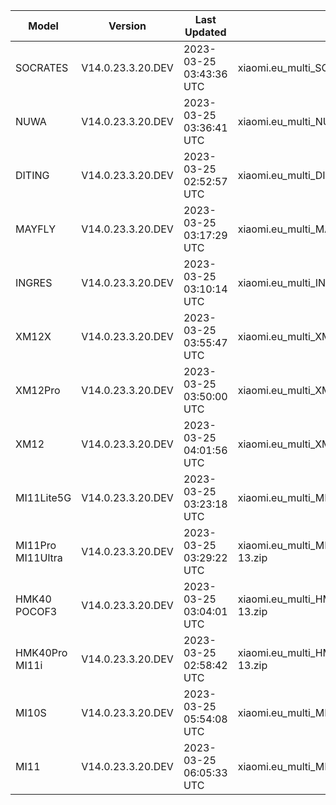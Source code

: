 | Model | Version | Last Updated | File Name | Size | Download Link |
| ---- | ---- | ---- | ---- | ---- | ---- |
| SOCRATES | V14.0.23.3.20.DEV | 2023-03-25 03:43:36 UTC | xiaomi.eu_multi_SOCRATES_V14.0.23.3.20.DEV_v14-13.zip | 5.8 GB | [SourceForge](https://sourceforge.net/projects/xiaomi-eu-multilang-miui-roms/files/xiaomi.eu/MIUI-WEEKLY-RELEASES/V14.0.23.3.20.DEV/xiaomi.eu_multi_SOCRATES_V14.0.23.3.20.DEV_v14-13.zip/download) |
| NUWA | V14.0.23.3.20.DEV | 2023-03-25 03:36:41 UTC | xiaomi.eu_multi_NUWA_V14.0.23.3.20.DEV_v14-13.zip | 5.9 GB | [SourceForge](https://sourceforge.net/projects/xiaomi-eu-multilang-miui-roms/files/xiaomi.eu/MIUI-WEEKLY-RELEASES/V14.0.23.3.20.DEV/xiaomi.eu_multi_NUWA_V14.0.23.3.20.DEV_v14-13.zip/download) |
| DITING | V14.0.23.3.20.DEV | 2023-03-25 02:52:57 UTC | xiaomi.eu_multi_DITING_V14.0.23.3.20.DEV_v14-13.zip | 5.2 GB | [SourceForge](https://sourceforge.net/projects/xiaomi-eu-multilang-miui-roms/files/xiaomi.eu/MIUI-WEEKLY-RELEASES/V14.0.23.3.20.DEV/xiaomi.eu_multi_DITING_V14.0.23.3.20.DEV_v14-13.zip/download) |
| MAYFLY | V14.0.23.3.20.DEV | 2023-03-25 03:17:29 UTC | xiaomi.eu_multi_MAYFLY_V14.0.23.3.20.DEV_v14-13.zip | 5.2 GB | [SourceForge](https://sourceforge.net/projects/xiaomi-eu-multilang-miui-roms/files/xiaomi.eu/MIUI-WEEKLY-RELEASES/V14.0.23.3.20.DEV/xiaomi.eu_multi_MAYFLY_V14.0.23.3.20.DEV_v14-13.zip/download) |
| INGRES | V14.0.23.3.20.DEV | 2023-03-25 03:10:14 UTC | xiaomi.eu_multi_INGRES_V14.0.23.3.20.DEV_v14-13.zip | 5.1 GB | [SourceForge](https://sourceforge.net/projects/xiaomi-eu-multilang-miui-roms/files/xiaomi.eu/MIUI-WEEKLY-RELEASES/V14.0.23.3.20.DEV/xiaomi.eu_multi_INGRES_V14.0.23.3.20.DEV_v14-13.zip/download) |
| XM12X | V14.0.23.3.20.DEV | 2023-03-25 03:55:47 UTC | xiaomi.eu_multi_XM12X_V14.0.23.3.20.DEV_v14-13.zip | 4.5 GB | [SourceForge](https://sourceforge.net/projects/xiaomi-eu-multilang-miui-roms/files/xiaomi.eu/MIUI-WEEKLY-RELEASES/V14.0.23.3.20.DEV/xiaomi.eu_multi_XM12X_V14.0.23.3.20.DEV_v14-13.zip/download) |
| XM12Pro | V14.0.23.3.20.DEV | 2023-03-25 03:50:00 UTC | xiaomi.eu_multi_XM12Pro_V14.0.23.3.20.DEV_v14-13.zip | 5.1 GB | [SourceForge](https://sourceforge.net/projects/xiaomi-eu-multilang-miui-roms/files/xiaomi.eu/MIUI-WEEKLY-RELEASES/V14.0.23.3.20.DEV/xiaomi.eu_multi_XM12Pro_V14.0.23.3.20.DEV_v14-13.zip/download) |
| XM12 | V14.0.23.3.20.DEV | 2023-03-25 04:01:56 UTC | xiaomi.eu_multi_XM12_V14.0.23.3.20.DEV_v14-13.zip | 5.1 GB | [SourceForge](https://sourceforge.net/projects/xiaomi-eu-multilang-miui-roms/files/xiaomi.eu/MIUI-WEEKLY-RELEASES/V14.0.23.3.20.DEV/xiaomi.eu_multi_XM12_V14.0.23.3.20.DEV_v14-13.zip/download) |
| MI11Lite5G | V14.0.23.3.20.DEV | 2023-03-25 03:23:18 UTC | xiaomi.eu_multi_MI11Lite5G_V14.0.23.3.20.DEV_v14-13.zip | 4.8 GB | [SourceForge](https://sourceforge.net/projects/xiaomi-eu-multilang-miui-roms/files/xiaomi.eu/MIUI-WEEKLY-RELEASES/V14.0.23.3.20.DEV/xiaomi.eu_multi_MI11Lite5G_V14.0.23.3.20.DEV_v14-13.zip/download) |
| MI11Pro MI11Ultra | V14.0.23.3.20.DEV | 2023-03-25 03:29:22 UTC | xiaomi.eu_multi_MI11Pro_MI11Ultra_V14.0.23.3.20.DEV_v14-13.zip | 5.0 GB | [SourceForge](https://sourceforge.net/projects/xiaomi-eu-multilang-miui-roms/files/xiaomi.eu/MIUI-WEEKLY-RELEASES/V14.0.23.3.20.DEV/xiaomi.eu_multi_MI11Pro_MI11Ultra_V14.0.23.3.20.DEV_v14-13.zip/download) |
| HMK40 POCOF3 | V14.0.23.3.20.DEV | 2023-03-25 03:04:01 UTC | xiaomi.eu_multi_HMK40_POCOF3_V14.0.23.3.20.DEV_v14-13.zip | 4.3 GB | [SourceForge](https://sourceforge.net/projects/xiaomi-eu-multilang-miui-roms/files/xiaomi.eu/MIUI-WEEKLY-RELEASES/V14.0.23.3.20.DEV/xiaomi.eu_multi_HMK40_POCOF3_V14.0.23.3.20.DEV_v14-13.zip/download) |
| HMK40Pro MI11i | V14.0.23.3.20.DEV | 2023-03-25 02:58:42 UTC | xiaomi.eu_multi_HMK40Pro_MI11i_V14.0.23.3.20.DEV_v14-13.zip | 4.9 GB | [SourceForge](https://sourceforge.net/projects/xiaomi-eu-multilang-miui-roms/files/xiaomi.eu/MIUI-WEEKLY-RELEASES/V14.0.23.3.20.DEV/xiaomi.eu_multi_HMK40Pro_MI11i_V14.0.23.3.20.DEV_v14-13.zip/download) |
| MI10S | V14.0.23.3.20.DEV | 2023-03-25 05:54:08 UTC | xiaomi.eu_multi_MI10S_V14.0.23.3.20.DEV_v14-13.zip | 4.4 GB | [SourceForge](https://sourceforge.net/projects/xiaomi-eu-multilang-miui-roms/files/xiaomi.eu/MIUI-WEEKLY-RELEASES/V14.0.23.3.20.DEV/xiaomi.eu_multi_MI10S_V14.0.23.3.20.DEV_v14-13.zip/download) |
| MI11 | V14.0.23.3.20.DEV | 2023-03-25 06:05:33 UTC | xiaomi.eu_multi_MI11_V14.0.23.3.20.DEV_v14-13.zip | 4.9 GB | [SourceForge](https://sourceforge.net/projects/xiaomi-eu-multilang-miui-roms/files/xiaomi.eu/MIUI-WEEKLY-RELEASES/V14.0.23.3.20.DEV/xiaomi.eu_multi_MI11_V14.0.23.3.20.DEV_v14-13.zip/download) |
